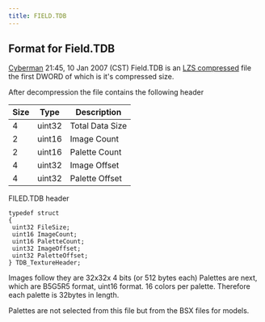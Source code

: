 ```yaml
---
title: FIELD.TDB
---
```


## Format for Field.TDB

[Cyberman](User:Cyberman "wikilink") 21:45, 10 Jan 2007 (CST) Field.TDB is an [LZS compressed](../LZS_format) file the first DWORD of which is it's compressed size.

After decompression the file contains the following header

| Size | Type   | Description     |
|------|--------|-----------------|
| 4    | uint32 | Total Data Size |
| 2    | uint16 | Image Count     |
| 2    | uint16 | Palette Count   |
| 4    | uint32 | Image Offset    |
| 4    | uint32 | Palette Offset  |

FILED.TDB header

`typedef struct`  
`{`  
` uint32 FileSize;`  
` uint16 ImageCount;`  
` uint16 PaletteCount;`  
` uint32 ImageOffset;`  
` uint32 PaletteOffset;`  
`} TDB_TextureHeader;`

Images follow they are 32x32x 4 bits (or 512 bytes each) Palettes are next, which are B5G5R5 format, uint16 format. 16 colors per palette. Therefore each palette is 32bytes in length.

Palettes are not selected from this file but from the BSX files for models.
